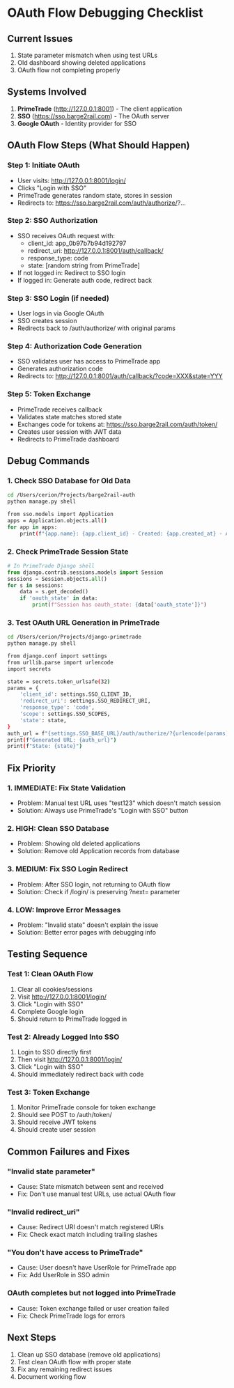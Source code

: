 # OAuth Flow Debugging Checklist

## Current Issues
1. State parameter mismatch when using test URLs
2. Old dashboard showing deleted applications
3. OAuth flow not completing properly

## Systems Involved
1. **PrimeTrade** (http://127.0.0.1:8001) - The client application
2. **SSO** (https://sso.barge2rail.com) - The OAuth server
3. **Google OAuth** - Identity provider for SSO

## OAuth Flow Steps (What Should Happen)

### Step 1: Initiate OAuth
- User visits: http://127.0.0.1:8001/login/
- Clicks "Login with SSO"
- PrimeTrade generates random state, stores in session
- Redirects to: https://sso.barge2rail.com/auth/authorize/?...

### Step 2: SSO Authorization
- SSO receives OAuth request with:
  - client_id: app_0b97b7b94d192797
  - redirect_uri: http://127.0.0.1:8001/auth/callback/
  - response_type: code
  - state: [random string from PrimeTrade]
- If not logged in: Redirect to SSO login
- If logged in: Generate auth code, redirect back

### Step 3: SSO Login (if needed)
- User logs in via Google OAuth
- SSO creates session
- Redirects back to /auth/authorize/ with original params

### Step 4: Authorization Code Generation
- SSO validates user has access to PrimeTrade app
- Generates authorization code
- Redirects to: http://127.0.0.1:8001/auth/callback/?code=XXX&state=YYY

### Step 5: Token Exchange
- PrimeTrade receives callback
- Validates state matches stored state
- Exchanges code for tokens at: https://sso.barge2rail.com/auth/token/
- Creates user session with JWT data
- Redirects to PrimeTrade dashboard

## Debug Commands

### 1. Check SSO Database for Old Data
```bash
cd /Users/cerion/Projects/barge2rail-auth
python manage.py shell

from sso.models import Application
apps = Application.objects.all()
for app in apps:
    print(f"{app.name}: {app.client_id} - Created: {app.created_at} - Active: {app.is_active}")
```

### 2. Check PrimeTrade Session State
```python
# In PrimeTrade Django shell
from django.contrib.sessions.models import Session
sessions = Session.objects.all()
for s in sessions:
    data = s.get_decoded()
    if 'oauth_state' in data:
        print(f"Session has oauth_state: {data['oauth_state']}")
```

### 3. Test OAuth URL Generation in PrimeTrade
```bash
cd /Users/cerion/Projects/django-primetrade
python manage.py shell

from django.conf import settings
from urllib.parse import urlencode
import secrets

state = secrets.token_urlsafe(32)
params = {
    'client_id': settings.SSO_CLIENT_ID,
    'redirect_uri': settings.SSO_REDIRECT_URI,
    'response_type': 'code',
    'scope': settings.SSO_SCOPES,
    'state': state,
}
auth_url = f"{settings.SSO_BASE_URL}/auth/authorize/?{urlencode(params)}"
print(f"Generated URL: {auth_url}")
print(f"State: {state}")
```

## Fix Priority

### 1. IMMEDIATE: Fix State Validation
- Problem: Manual test URL uses "test123" which doesn't match session
- Solution: Always use PrimeTrade's "Login with SSO" button

### 2. HIGH: Clean SSO Database
- Problem: Showing old deleted applications
- Solution: Remove old Application records from database

### 3. MEDIUM: Fix SSO Login Redirect
- Problem: After SSO login, not returning to OAuth flow
- Solution: Check if /login/ is preserving ?next= parameter

### 4. LOW: Improve Error Messages
- Problem: "Invalid state" doesn't explain the issue
- Solution: Better error pages with debugging info

## Testing Sequence

### Test 1: Clean OAuth Flow
1. Clear all cookies/sessions
2. Visit http://127.0.0.1:8001/login/
3. Click "Login with SSO"
4. Complete Google login
5. Should return to PrimeTrade logged in

### Test 2: Already Logged Into SSO
1. Login to SSO directly first
2. Then visit http://127.0.0.1:8001/login/
3. Click "Login with SSO"
4. Should immediately redirect back with code

### Test 3: Token Exchange
1. Monitor PrimeTrade console for token exchange
2. Should see POST to /auth/token/
3. Should receive JWT tokens
4. Should create user session

## Common Failures and Fixes

### "Invalid state parameter"
- Cause: State mismatch between sent and received
- Fix: Don't use manual test URLs, use actual OAuth flow

### "Invalid redirect_uri"
- Cause: Redirect URI doesn't match registered URIs
- Fix: Check exact match including trailing slashes

### "You don't have access to PrimeTrade"
- Cause: User doesn't have UserRole for PrimeTrade app
- Fix: Add UserRole in SSO admin

### OAuth completes but not logged into PrimeTrade
- Cause: Token exchange failed or user creation failed
- Fix: Check PrimeTrade logs for errors

## Next Steps

1. Clean up SSO database (remove old applications)
2. Test clean OAuth flow with proper state
3. Fix any remaining redirect issues
4. Document working flow
